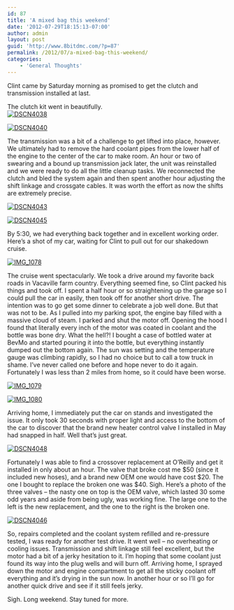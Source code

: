 ```yaml
---
id: 87
title: 'A mixed bag this weekend'
date: '2012-07-29T18:15:13-07:00'
author: admin
layout: post
guid: 'http://www.8bitdmc.com/?p=87'
permalink: /2012/07/a-mixed-bag-this-weekend/
categories:
    - 'General Thoughts'
---
```


Clint came by Saturday morning as promised to get the clutch and transmission installed at last.

The clutch kit went in beautifully.  
[![](../images/2012/07/DSCN4038-300x224.jpg "DSCN4038")](../images/2012/07/DSCN4038.jpg)

[![](../images/2012/07/DSCN4040-300x224.jpg "DSCN4040")](../images/2012/07/DSCN4040.jpg)

The transmission was a bit of a challenge to get lifted into place, however. We ultimately had to remove the hard coolant pipes from the lower half of the engine to the center of the car to make room. An hour or two of swearing and a bound up transmission jack later, the unit was reinstalled and we were ready to do all the little cleanup tasks. We reconnected the clutch and bled the system again and then spent another hour adjusting the shift linkage and crossgate cables. It was worth the effort as now the shifts are extremely precise.

[![](../images/2012/07/DSCN4043-300x224.jpg "DSCN4043")](../images/2012/07/DSCN4043.jpg)

[![](../images/2012/07/DSCN4045-300x224.jpg "DSCN4045")](../images/2012/07/DSCN4045.jpg)

By 5:30, we had everything back together and in excellent working order. Here’s a shot of my car, waiting for Clint to pull out for our shakedown cruise.

[![](../images/2012/07/IMG_1078-300x224.jpg "IMG_1078")](../images/2012/07/IMG_1078.jpg)

The cruise went spectacularly. We took a drive around my favorite back roads in Vacaville farm country. Everything seemed fine, so Clint packed his things and took off. I spent a half hour or so straightening up the garage so I could pull the car in easily, then took off for another short drive. The intention was to go get some dinner to celebrate a job well done. But that was not to be. As I pulled into my parking spot, the engine bay filled with a massive cloud of steam. I parked and shut the motor off. Opening the hood I found that literally every inch of the motor was coated in coolant and the bottle was bone dry. What the hell?! I bought a case of bottled water at BevMo and started pouring it into the bottle, but everything instantly dumped out the bottom again. The sun was setting and the temperature gauge was climbing rapidly, so I had no choice but to call a tow truck in shame. I’ve never called one before and hope never to do it again. Fortunately I was less than 2 miles from home, so it could have been worse.

[![](../images/2012/07/IMG_1079-300x224.jpg "IMG_1079")](../images/2012/07/IMG_1079.jpg)

[![](../images/2012/07/IMG_1080-e1343610487215-224x300.jpg "IMG_1080")](../images/2012/07/IMG_1080.jpg)

Arriving home, I immediately put the car on stands and investigated the issue. It only took 30 seconds with proper light and access to the bottom of the car to discover that the brand new heater control valve I installed in May had snapped in half. Well that’s just great.

[![](../images/2012/07/DSCN4048-300x224.jpg "DSCN4048")](../images/2012/07/DSCN4048.jpg)

Fortunately I was able to find a crossover replacement at O’Reilly and get it installed in only about an hour. The valve that broke cost me $50 (since it included new hoses), and a brand new OEM one would have cost $20. The one I bought to replace the broken one was $40. Sigh. Here’s a photo of the three valves – the nasty one on top is the OEM valve, which lasted 30 some odd years and aside from being ugly, was working fine. The large one to the left is the new replacement, and the one to the right is the broken one.

[![](../images/2012/07/DSCN4046-300x224.jpg "DSCN4046")](../images/2012/07/DSCN4046.jpg)

So, repairs completed and the coolant system refilled and re-pressure tested, I was ready for another test drive. It went well – no overheating or cooling issues. Transmission and shift linkage still feel excellent, but the motor had a bit of a jerky hesitation to it. I’m hoping that some coolant just found its way into the plug wells and will burn off. Arriving home, I sprayed down the motor and engine compartment to get all the sticky coolant off everything and it’s drying in the sun now. In another hour or so I’ll go for another quick drive and see if it still feels jerky.

Sigh. Long weekend. Stay tuned for more.
